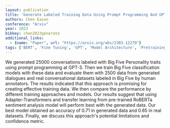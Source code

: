 ```yaml
---
layout: publication
title: 'Generate Labeled Training Data Using Prompt Programming And GPT-3. An Example Of Big Five Personality Classification'
authors: Chen Eason
conference: "Arxiv"
year: 2023
bibkey: chen2023generate
additional_links:
  - {name: "Paper", url: "https://arxiv.org/abs/2303.12279"}
tags: ['BERT', 'Fine Tuning', 'GPT', 'Model Architecture', 'Pretraining Methods', 'Prompting', 'Training Techniques', 'Transformer']
---
```

We generated 25000 conversations labeled with Big Five Personality traits using prompt programming at GPT-3. Then we train Big Five classification models with these data and evaluate them with 2500 data from generated dialogues and real conversational datasets labeled in Big Five by human annotators. The results indicated that this approach is promising for creating effective training data. We then compare the performance by different training approaches and models. Our results suggest that using Adapter-Transformers and transfer learning from pre-trained RoBERTa sentiment analysis model will perform best with the generated data. Our best model obtained an accuracy of 0.71 in generated data and 0.65 in real datasets. Finally, we discuss this approach's potential limitations and confidence metric.
